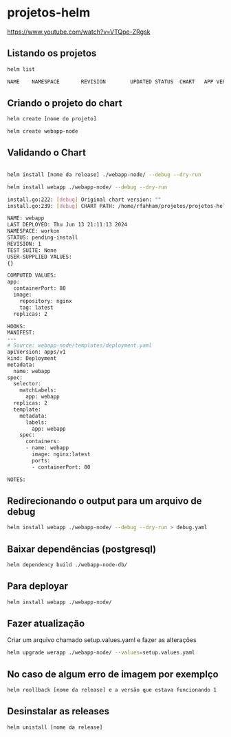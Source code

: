 # projetos-helm

https://www.youtube.com/watch?v=VTQpe-ZRgsk

## Listando os projetos

```bash
helm list

NAME    NAMESPACE       REVISION        UPDATED STATUS  CHART   APP VERSION
```

## Criando o projeto do chart

```bash
helm create [nome do projeto]

helm create webapp-node
```

## Validando o Chart

```bash

helm install [nome da release] ./webapp-node/ --debug --dry-run

helm install webapp ./webapp-node/ --debug --dry-run

install.go:222: [debug] Original chart version: ""
install.go:239: [debug] CHART PATH: /home/rfahham/projetos/projetos-helm/webapp-node

NAME: webapp
LAST DEPLOYED: Thu Jun 13 21:11:13 2024
NAMESPACE: workon
STATUS: pending-install
REVISION: 1
TEST SUITE: None
USER-SUPPLIED VALUES:
{}

COMPUTED VALUES:
app:
  containerPort: 80
  image:
    repository: nginx
    tag: latest
  replicas: 2

HOOKS:
MANIFEST:
---
# Source: webapp-node/templates/deployment.yaml
apiVersion: apps/v1
kind: Deployment
metadata:
  name: webapp
spec:
  selector:
    matchLabels:
      app: webapp
  replicas: 2
  template:
    metadata:
      labels:
        app: webapp
    spec:
      containers:
      - name: webapp
        image: nginx:latest
        ports:
        - containerPort: 80

NOTES:
```

## Redirecionando o output para um arquivo de debug

```bash
helm install webapp ./webapp-node/ --debug --dry-run > debug.yaml
```

## Baixar dependências (postgresql)

```bash
helm dependency build ./webapp-node-db/
```

## Para deployar

```bash
helm install webapp ./webapp-node/
```

## Fazer atualização

Criar um arquivo chamado setup.values.yaml e fazer as alterações

```bash
helm upgrade werapp ./webapp-node/ --values=setup.values.yaml
```

## No caso de algum erro de imagem por exemplço

```bash
helm roollback [nome da release] e a versão que estava funcionando 1
```

## Desinstalar as releases

```bash
helm unistall [nome da release]
```


